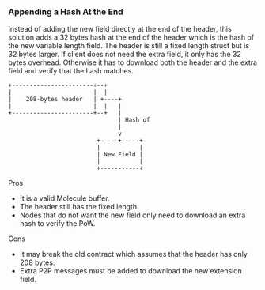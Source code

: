 ### Appending a Hash At the End

Instead of adding the new field directly at the end of the header, this solution adds a 32 bytes hash at the end of the header which is the hash of the new variable length field. The header is still a fixed length struct but is 32 bytes larger. If client does not need the extra field, it only has the 32 bytes overhead. Otherwise it has to download both the header and the extra field and verify that the hash matches.

```
+-----------------------+--+
|                       |  |
|    208-bytes header   | +----+
|                       |  |   |
+-----------------------+--+   |
                               | Hash of
                               |
                               v
                         +-----+-----+
                         |           |
                         | New Field |
                         |           |
                         +-----------+

```

Pros

- It is a valid Molecule buffer.
- The header still has the fixed length.
- Nodes that do not want the new field only need to download an extra hash to verify the PoW.

Cons

- It may break the old contract which assumes that the header has only 208 bytes.
- Extra P2P messages must be added to download the new extension field.
